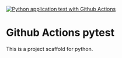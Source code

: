 [![Python application test with Github Actions](https://github.com/YouXuan2010/scaffold/actions/workflows/main.yml/badge.svg)](https://github.com/YouXuan2010/scaffold/actions/workflows/main.yml)

# Github Actions pytest
This is a project scaffold for python.
